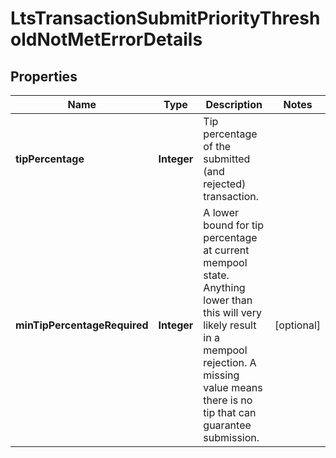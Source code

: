 

# LtsTransactionSubmitPriorityThresholdNotMetErrorDetails


## Properties

| Name | Type | Description | Notes |
|------------ | ------------- | ------------- | -------------|
|**tipPercentage** | **Integer** | Tip percentage of the submitted (and rejected) transaction.  |  |
|**minTipPercentageRequired** | **Integer** | A lower bound for tip percentage at current mempool state. Anything lower than this will very likely result in a mempool rejection. A missing value means there is no tip that can guarantee submission.  |  [optional] |



